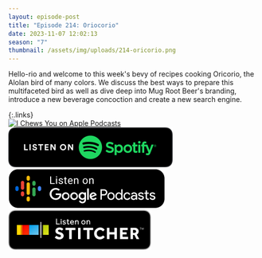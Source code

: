 ```yaml
---
layout: episode-post
title: "Episode 214: Oriocorio"
date: 2023-11-07 12:02:13
season: "7"
thumbnail: /assets/img/uploads/214-oricorio.png
---
```

Hello-rio and welcome to this week's bevy of recipes cooking Oricorio, the Alolan bird of many colors. We discuss the best ways to prepare this multifaceted bird as well as dive deep into Mug Root Beer's branding, introduce a new beverage concoction and create a new search engine.

{:.links}  
[![I Chews You on Apple Podcasts](https://linkmaker.itunes.apple.com/en-us/badge-lrg.svg?releaseDate=2019-04-16T00:00:00Z&kind=podcast&bubble=podcasts)](https://podcasts.apple.com/us/podcast/214-oricorio/id1455409177?i=1000633980280)  [![I Chews You on Spotify](/assets/img/uploads/spotify-badge-button.svg)](https://open.spotify.com/episode/54P1ui9RXc8ev4SU5s3SNy?si=kM6k9iWCQEWX9Mc6tGk3lw)  [![I Chews You on Google Podcasts](/assets/img/uploads/google-podcasts-badge-button.svg)](https://podcasts.google.com/feed/aHR0cHM6Ly9mZWVkcy5saWJzeW4uY29tLzE2ODgyMS9yc3M/episode/ZGQ2MDM3YTMtMzdhMS00MmI2LWI3NjYtNjVlZTg2NmQ2MzNl?sa=X&ved=0CAUQkfYCahcKEwi4oPW08oqEAxUAAAAAHQAAAAAQAQ)  [![I Chews You on Stitcher](/assets/img/uploads/stitcher-badge-button.svg)](undefined)